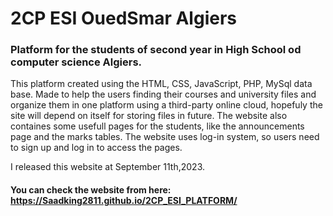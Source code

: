 # 2CP ESI OuedSmar Algiers
### Platform for the students of second year in High School od computer science Algiers.

  This platform created using the HTML, CSS, JavaScript, PHP, MySql data base. Made to help the users finding their courses and university files and organize them in one platform using a third-party online cloud, hopefuly the site will depend on itself for storing files in future. The website also containes some usefull pages for the students, like the announcements page and the marks tables. The website uses log-in system, so users need to sign up and log in to access the pages.

I released this website at September 11th,2023.

#### You can check the website from here: https://Saadking2811.github.io/2CP_ESI_PLATFORM/

